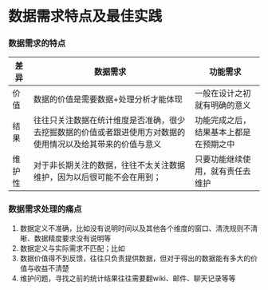 数据需求特点及最佳实践
====
### 数据需求的特点
差异|数据需求|功能需求
-|-|-
价值|数据的价值是需要数据+处理分析才能体现|一般在设计之初就有明确的意义
结果|往往只关注数据在统计维度是否准确，很少去挖掘数据的价值或者跟进使用方对数据的使用情况以及给其带来的价值与意义|功能完成之后，结果基本上都是在预期之中
维护性|对于非长期关注的数据，往往不太关注数据维护，因为以后很可能不会在用到；|只要功能继续使用，就有责任去维护

### 数据需求处理的痛点
1. 数据定义不准确，比如没有说明时间以及其他各个维度的窗口、清洗规则不清晰、数据精度要求没有说明等
2. 数据定义与实际需求不匹配；比如
3. 数据价值得不到反馈，往往只负责提供数据，但对于得出的数据能有多大的价值与收益不清楚
4. 维护问题，寻找之前的统计结果往往需要翻wiki、邮件、聊天记录等等


